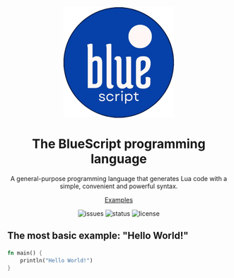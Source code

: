 <div align="center">

<img src="assets/logo.png" alt="BlueScript logo" width="250" height="250"/>

# The BlueScript programming language
A general-purpose programming language that generates Lua code with a simple,
convenient and powerful syntax.

[Examples](examples/)

![issues](https://img.shields.io/github/issues/StunxFS/bluescript?style=flat-square)
![status](https://img.shields.io/badge/status-alpha-blue?style=flat-square)
![license](https://img.shields.io/github/license/StunxFS/bluescript?style=flat-square)

</div>

## The most basic example: "Hello World!"

```rs
fn main() {
    println("Hello World!")
}
```
